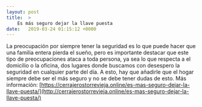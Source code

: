 ```yaml
---
layout: post
title:  >
    Es más seguro dejar la llave puesta
date:   2019-03-24 01:15:12 +0000
---
```



La preocupación por siempre tener la seguridad es lo que puede hacer que una familia entera pierda el sueño, pero es importante destacar que este tipo de preocupaciones ataca a toda persona, ya sea lo que respecta a el domicilio o la oficina, dos lugares donde buscamos con desespero la seguridad en cualquier parte del día. A esto, hay que añadirle que el hogar siempre debe ser el más seguro y no se debe tener dudas de esto. Más información: [https://cerrajerostorrevieja.online/es-mas-seguro-dejar-la-llave-puesta/](http://cerrajerostorrevieja.online/es-mas-seguro-dejar-la-llave-puesta/)